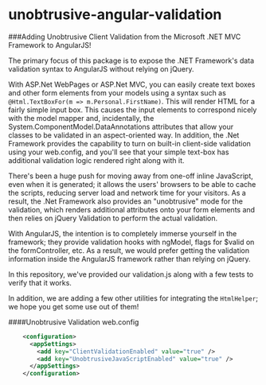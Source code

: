 unobtrusive-angular-validation
==============================

###Adding Unobtrusive Client Validation from the Microsoft .NET MVC Framework to AngularJS!

The primary focus of this package is to expose the .NET Framework's data validation syntax to AngularJS without relying on jQuery.

With ASP.Net WebPages or ASP.Net MVC, you can easily create text boxes and other form elements from your models using a syntax such as `@Html.TextBoxFor(m => m.Personal.FirstName)`.  This will render HTML for a fairly simple input box.  This causes the input elements to correspond nicely with the model mapper and, incidentally, the System.ComponentModel.DataAnnotations attributes that allow your classes to be validated in an aspect-oriented way.  In addition, the .Net Framework provides the capability to turn on built-in client-side validation using your web.config, and you'll see that your simple text-box has additional validation logic rendered right along with it.

There's been a huge push for moving away from one-off inline JavaScript, even when it is generated; it allows the users' browsers to be able to cache the scripts, reducing server load and network time for your visitors. As a result, the .Net Framework also provides an "unobtrusive" mode for the validation, which renders additional attributes onto your form elements and then relies on jQuery Validation to perform the actual validation.

With AngularJS, the intention is to completely immerse yourself in the framework; they provide validation hooks with ngModel, flags for $valid on the formController, etc. As a result, we would prefer getting the validation information inside the AngularJS framework rather than relying on jQuery.

In this repository, we've provided our validation.js along with a few tests to verify that it works.

In addition, we are adding a few other utilities for integrating the `HtmlHelper`; we hope you get some use out of them!


####Unobtrusive Validation web.config

```xml
    <configuration>
      <appSettings>
        <add key="ClientValidationEnabled" value="true" />
        <add key="UnobtrusiveJavaScriptEnabled" value="true" />    
      </appSettings>
    </configuration>
```
